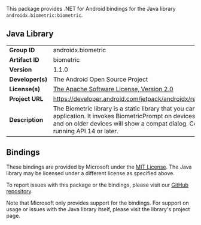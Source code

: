 This package provides .NET for Android bindings for the Java library `androidx.biometric:biometric`.

## Java Library

| | |
|-|-|
| **Group ID** | androidx.biometric |
| **Artifact ID** | biometric |
| **Version** | 1.1.0 |
| **Developer(s)** | The Android Open Source Project |
| **License(s)** | [The Apache Software License, Version 2.0](http://www.apache.org/licenses/LICENSE-2.0.txt) |
| **Project URL** | https://developer.android.com/jetpack/androidx/releases/biometric#1.1.0 |
| **Description** | The Biometric library is a static library that you can add to your Android application. It invokes BiometricPrompt on devices running P and greater, and on older devices will show a compat dialog. Compatible on devices running API 14 or later. |

## Bindings

These bindings are provided by Microsoft under the [MIT License](https://opensource.org/licenses/MIT). The Java
library may be licensed under a different license as specified above.

To report issues with this package or the bindings, please visit our [GitHub repository](https://aka.ms/android-libraries).

Note that Microsoft only provides support for the bindings. For support on
usage or issues with the Java library itself, please visit the library's project page.
